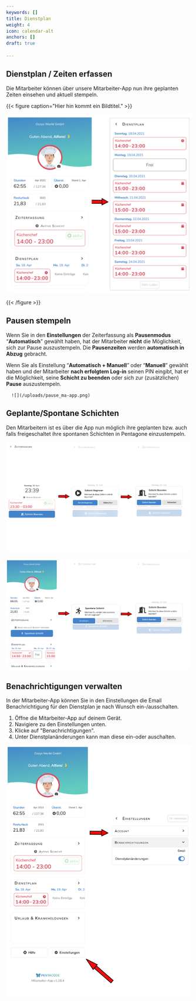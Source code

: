```yaml
---
keywords: []
title: Dienstplan
weight: 4
icon: calendar-alt
anchors: []
draft: true

---
```

## Dienstplan / Zeiten erfassen

Die Mitarbeiter können über unsere Mitarbeiter-App nun ihre geplanten Zeiten einsehen und aktuell stempeln.

{{< figure caption="Hier hin kommt ein Bildtitel." >}}

![Dienstplan Übersicht](/uploads/dienstplan-ma-app.png "Dienstplan Mitarbeiter-App")

{{< /figure >}}

## Pausen stempeln

Wenn Sie in den **Einstellungen** der Zeiterfassung als **Pausenmodus** “**Automatisch**” gewählt haben, hat der Mitarbeiter **nicht** die Möglichkeit, sich zur Pause auszustempeln. Die **Pausenzeiten** werden **automatisch in Abzug** gebracht.

Wenn Sie als Einstellung “**Automatisch + Manuell**” oder “**Manuell**” gewählt haben und der Mitarbeiter **nach erfolgtem Log-in** seinen PIN eingibt, hat er die Möglichkeit, seine **Schicht zu beenden** oder sich zur (zusätzlichen) **Pause** auszustempeln.

      ![](/uploads/pause_ma-app.png)

## Geplante/Spontane Schichten

Den Mitarbeitern ist es über die App nun möglich ihre geplanten bzw. auch falls freigeschaltet ihre spontanen Schichten in Pentagone einzustempeln.

![geplante Schicht Mitarbeiter-App](/uploads/geplante_schicht_ma-app.png "geplante Schicht stempeln")

![](/uploads/spontane_schicht_ma-app.png)

## Benachrichtigungen verwalten

In der Mitarbeiter-App können Sie in den Einstellungen die Email Benachrichtigung für den Dienstplan je nach Wunsch ein-/ausschalten.

1. Öffne die Mitarbeiter-App auf deinem Gerät.
2. Navigiere zu den Einstellungen unten.
3. Klicke auf "Benachrichtigungen".
4. Unter Dienstplanänderungen kann man diese ein-oder auschalten.

![](/uploads/benachrichtigungen_ma-app.png)